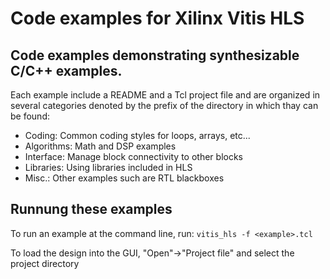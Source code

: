 # Code examples for Xilinx Vitis HLS

## Code examples demonstrating synthesizable C/C++ examples.

Each example include a README and a Tcl project file and are organized in several categories denoted by the prefix of the directory in which thay can be found:
* Coding: Common coding styles for loops, arrays, etc...
* Algorithms: Math and DSP examples
* Interface: Manage block connectivity to other blocks
* Libraries: Using libraries included in HLS
* Misc.: Other examples such are RTL blackboxes

## Runnung these examples
To run an example at the command line, run:
`vitis_hls -f <example>.tcl`

To load the design into the GUI, "Open"->"Project file" and select the project directory
